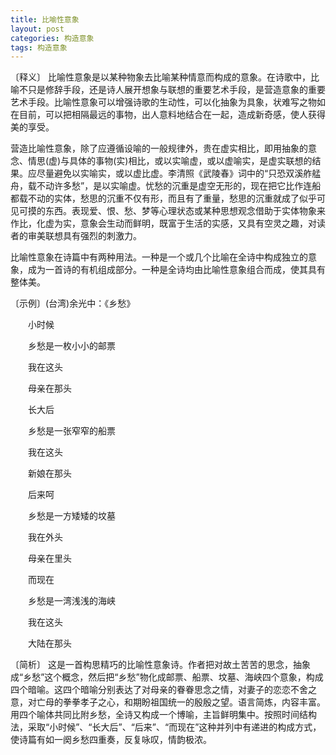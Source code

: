 ```yaml
---
title: 比喻性意象
layout: post
categories: 构造意象
tags: 构造意象
---
```


〔释义〕 比喻性意象是以某种物象去比喻某种情意而构成的意象。在诗歌中，比喻不只是修辞手段，还是诗人展开想象与联想的重要艺术手段，是营造意象的重要艺术手段。比喻性意象可以增强诗歌的生动性，可以化抽象为具象，状难写之物如在目前，可以把相隔最远的事物，出人意料地结合在一起，造成新奇感，使人获得美的享受。

营造比喻性意象，除了应遵循设喻的一般规律外，贵在虚实相比，即用抽象的意念、情思(虚)与具体的事物(实)相比，或以实喻虚，或以虚喻实，是虚实联想的结果。应尽量避免以实喻实，或以虚比虚。李清照《武陵春》词中的“只恐双溪舴艋舟，载不动许多愁”，是以实喻虚。忧愁的沉重是虚空无形的，现在把它比作连船都载不动的实体，愁思的沉重不仅有形，而且有了重量，愁思的沉重就成了似乎可见可摸的东西。表现爱、恨、愁、梦等心理状态或某种思想观念借助于实体物象来作比，化虚为实，意象会生动而鲜明，既富于生活的实感，又具有空灵之趣，对读者的审美联想具有强烈的刺激力。

比喻性意象在诗篇中有两种用法。一种是一个或几个比喻在全诗中构成独立的意象，成为一首诗的有机组成部分。一种是全诗均由比喻性意象组合而成，使其具有整体美。

〔示例〕(台湾)余光中：《乡愁》

　　小时候

　　乡愁是一枚小小的邮票

　　我在这头

　　母亲在那头



　　长大后

　　乡愁是一张窄窄的船票

　　我在这头

　　新娘在那头



　　后来呵

　　乡愁是一方矮矮的坟墓

　　我在外头

　　母亲在里头



　　而现在

　　乡愁是一湾浅浅的海峡

　　我在这头

　　大陆在那头

〔简析〕 这是一首构思精巧的比喻性意象诗。作者把对故土苦苦的思念，抽象成“乡愁”这个概念，然后把“乡愁”物化成邮票、船票、坟墓、海峡四个意象，构成四个暗喻。这四个暗喻分别表达了对母亲的眷眷思念之情，对妻子的恋恋不舍之意，对亡母的拳拳孝子之心，和期盼祖国统一的殷殷之望。语言简炼，内容丰富。用四个喻体共同比附乡愁，全诗又构成一个博喻，主旨鲜明集中。按照时间结构法，采取“小时候”、“长大后”、“后来”、“而现在”这种并列中有递进的构成方式，使诗篇有如一阕乡愁四重奏，反复咏叹，情韵极浓。 